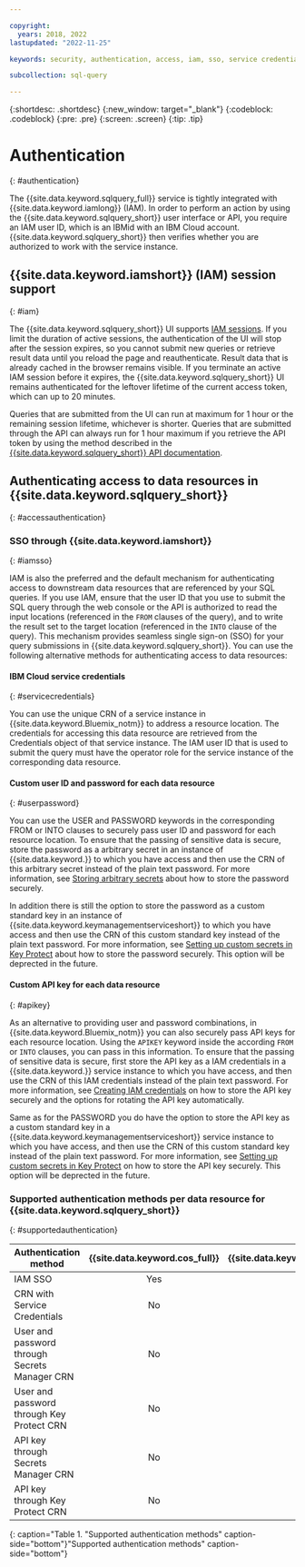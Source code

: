 ```yaml
---

copyright:
  years: 2018, 2022
lastupdated: "2022-11-25"

keywords: security, authentication, access, iam, sso, service credential

subcollection: sql-query

---
```


{:shortdesc: .shortdesc}
{:new_window: target="_blank"}
{:codeblock: .codeblock}
{:pre: .pre}
{:screen: .screen}
{:tip: .tip}

# Authentication
{: #authentication}

The {{site.data.keyword.sqlquery_full}} service is tightly integrated with {{site.data.keyword.iamlong}} (IAM). In order to perform an action by using the {{site.data.keyword.sqlquery_short}} user interface or API, you require an IAM user ID, which is an IBMid with an IBM Cloud account. {{site.data.keyword.sqlquery_short}} then verifies whether you are authorized to work with the service instance.

## {{site.data.keyword.iamshort}} (IAM) session support
{: #iam}

The {{site.data.keyword.sqlquery_short}} UI supports [IAM sessions](/docs/account?topic=account-iam-work-sessions). If you limit the duration of active sessions, the authentication of the UI will stop after the session expires, so you cannot submit new queries or retrieve result data until you reload the page and reauthenticate. Result data that is already cached in the browser remains visible. If you terminate an active IAM session before it expires, the {{site.data.keyword.sqlquery_short}} UI remains authenticated for the leftover lifetime of the current access token, which can up to 20 minutes.

Queries that are submitted from the UI can run at maximum for 1 hour or the remaining session lifetime, whichever is shorter. Queries that are submitted through the API can always run for 1 hour maximum if you retrieve the API token by using the method described in the [{{site.data.keyword.sqlquery_short}} API documentation](https://cloud.ibm.com/apidocs/sql-query-v3).

## Authenticating access to data resources in {{site.data.keyword.sqlquery_short}}
{: #accessauthentication}

### SSO through {{site.data.keyword.iamshort}}
{: #iamsso}

IAM is also the preferred and the default mechanism for authenticating access to downstream data resources that are referenced by your SQL queries. If you use IAM, ensure that the user ID that you use to submit the SQL query through the web console or the API is authorized to read the input locations (referenced in the `FROM` clauses of the query), and to write the result set to the target location (referenced in the `INTO` clause of the query). This mechanism provides seamless single sign-on (SSO) for your query submissions in {{site.data.keyword.sqlquery_short}}. You can use the following alternative methods for authenticating access to data resources:

#### IBM Cloud service credentials
{: #servicecredentials}

You can use the unique CRN of a service instance in {{site.data.keyword.Bluemix_notm}} to address a resource location. The credentials for accessing this data resource are retrieved from the Credentials object of that service instance. The IAM user ID that is used to submit the query must have the operator role for the service instance of the corresponding data resource.

#### Custom user ID and password for each data resource
{: #userpassword}

You can use the USER and PASSWORD keywords in the corresponding FROM or INTO clauses to securely pass user ID and password for each resource location. To ensure that the passing of sensitive data is secure, store the password as a arbitrary secret in an instance of {{site.data.keyword.<secrets manager>}} to which you have access and then use the CRN of this arbitrary secret instead of the plain text password. For more information, see [Storing arbitrary secrets]([/docs/sql-query?topic=sql-query-kpsetup](https://cloud.ibm.com/docs/secrets-manager?topic=secrets-manager-arbitrary-secrets&interface=ui)) about how to store the password securely.

In addition there is still the option to store the password as a custom standard key in an instance of {{site.data.keyword.keymanagementserviceshort}} to which you have access and then use the CRN of this custom standard key instead of the plain text password. For more information, see [Setting up custom secrets in Key Protect](/docs/sql-query?topic=sql-query-kpsetup) about how to store the password securely. This option will be deprected in the future. 

#### Custom API key for each data resource
{: #apikey}

As an alternative to providing user and password combinations, in {{site.data.keyword.Bluemix_notm}} you can also securely pass API keys for each resource location. Using the `APIKEY` keyword inside the according `FROM` or `INTO` clauses, you can pass in this information. To ensure that the passing of sensitive data is secure, first store the API key as a IAM credentials in a {{site.data.keyword.<secrets manager>}} service instance to which you have access, and then use the CRN of this IAM credentials instead of the plain text password. For more information, see [Creating IAM credentials](https://cloud.ibm.com/docs/secrets-manager?topic=secrets-manager-iam-credentials&interface=ui) on how to store the API key securely and the options for rotating the API key automatically. 

Same as for the PASSWORD you do have the option to store the API key as a custom standard key in a {{site.data.keyword.keymanagementserviceshort}} service instance to which you have access, and then use the CRN of this custom standard key instead of the plain text password. For more information, see [Setting up custom secrets in Key Protect](/docs/sql-query?topic=sql-query-kpsetup) on how to store the API key securely. This option will be deprected in the future. 

### Supported authentication methods per data resource for {{site.data.keyword.sqlquery_short}}
{: #supportedauthentication}

| Authentication method                 | {{site.data.keyword.cos_full}}   | {{site.data.keyword.Db2_on_Cloud_long}}  | {{site.data.keyword.dashdblong}} |
| ---                                   | :---: | :---:        | :---:                  |
| IAM SSO                               | Yes   | Enterprise   | Enterprise             |
| CRN with Service Credentials          | No    | Yes          | Yes                    |
| User and password through Secrets Manager CRN | No    | Yes          | Yes                    |
| User and password through Key Protect CRN | No    | Yes          | Yes                    |
| API key through Secrets Manager CRN       | No    | Enterprise   | Enterprise             |
| API key through Key Protect CRN           | No    | Enterprise   | Enterprise             |
{: caption="Table 1. "Supported authentication methods" caption-side="bottom"}"Supported authentication methods" caption-side="bottom"}
